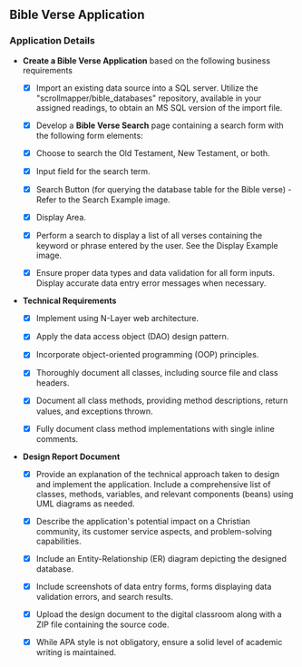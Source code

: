 
## Bible Verse Application

### Application Details

- **Create a Bible Verse Application** based on the following business requirements

	- [x] Import an existing data source into a SQL server. Utilize the "scrollmapper/bible_databases" repository, available in your assigned readings, to obtain an MS SQL version of the import file.
	
	- [x] Develop a **Bible Verse Search** page containing a search form with the following form elements:
	
	- [x] Choose to search the Old Testament, New Testament, or both.
	
	- [x] Input field for the search term.
	
	- [x] Search Button (for querying the database table for the Bible verse) - Refer to the Search Example image.
	
	- [x] Display Area.
	
	- [x] Perform a search to display a list of all verses containing the keyword or phrase entered by the user. See the Display Example image.
	
	- [x] Ensure proper data types and data validation for all form inputs. Display accurate data entry error messages when necessary.

- **Technical Requirements**

	- [x] Implement using N-Layer web architecture.
	
	- [x] Apply the data access object (DAO) design pattern.
	
	- [x] Incorporate object-oriented programming (OOP) principles.
	
	- [x] Thoroughly document all classes, including source file and class headers.
	
	- [x] Document all class methods, providing method descriptions, return values, and exceptions thrown.
	
	- [x] Fully document class method implementations with single inline comments.

- **Design Report Document**
	
	- [x] Provide an explanation of the technical approach taken to design and implement the application. Include a comprehensive list of classes, methods, variables, and relevant components (beans) using UML diagrams as needed.
	
	- [x] Describe the application's potential impact on a Christian community, its customer service aspects, and problem-solving capabilities.
	
	- [x] Include an Entity-Relationship (ER) diagram depicting the designed database.
	
	- [x] Include screenshots of data entry forms, forms displaying data validation errors, and search results.
	
	- [x] Upload the design document to the digital classroom along with a ZIP file containing the source code.
	
	- [x] While APA style is not obligatory, ensure a solid level of academic writing is maintained.
